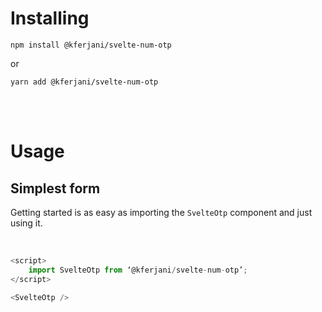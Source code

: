 # Installing

```
npm install @kferjani/svelte-num-otp
```

or

```
yarn add @kferjani/svelte-num-otp
```

<br/>
<br/>

# Usage

## Simplest form

Getting started is as easy as importing the `SvelteOtp` component and just using it.

<br/>

```js
<script>
    import SvelteOtp from ‘@kferjani/svelte-num-otp’;
</script>

<SvelteOtp />
```

